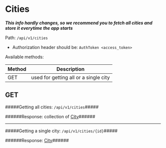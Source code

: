 Cities
=
***This info hardly changes, so we recommend you to fetch all cities and store it everytime the app starts***

Path: `/api/v1/cities`

* Authorization header should be: `AuthToken <access_token>`

Available methods:

|Method|Description|
|------|-----------|
|GET|used for getting all or a single city|

GET
-
#####Getting all cities: `/api/v1/cities`#####

######Response: collection of [City](https://github.com/zazzlife/api-docs/blob/master/objects/city.md)######

-----------------------

#####Getting a single city: `/api/v1/cities/{id}`#####

######Response: [City](https://github.com/zazzlife/api-docs/blob/master/objects/city.md)######

